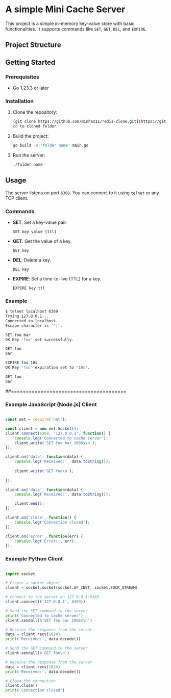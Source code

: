 # A simple Mini Cache Server

This project is a simple in-memory key-value store with basic functionalities. It supports commands like `SET`, `GET`, `DEL`, and `EXPIRE`.

## Project Structure


## Getting Started

### Prerequisites

- Go 1.23.3 or later

### Installation

1. Clone the repository:
    ```sh
    [git clone https://github.com/minhaz11/redis-clone.git](https://github.com/minhaz11/A-mini-caching-app-with-Go.git)
    cd to cloned folder
    ```

2. Build the project:
    ```sh
    go build -o 'folder name' main.go
    ```

3. Run the server:
    ```sh
    ./folder name
    ```

## Usage

The server listens on port `6369`. You can connect to it using `telnet` or any TCP client.

### Commands

- **SET**: Set a key-value pair.
    ```
    SET key value [ttl]
    ```

- **GET**: Get the value of a key.
    ```
    GET key
    ```

- **DEL**: Delete a key.
    ```
    DEL key
    ```

- **EXPIRE**: Set a time-to-live (TTL) for a key.
    ```
    EXPIRE key ttl
    ```

### Example

```sh
$ telnet localhost 6369
Trying 127.0.0.1...
Connected to localhost.
Escape character is '^]'.

SET foo bar
OK Key 'foo' set successfully.

GET foo
bar

EXPIRE foo 10s
OK Key 'foo' expiration set to '10s'.

GET foo
bar
```

##=======================================


### Example JavaScript (Node.js) Client

```javascript

const net = require('net');

const client = new net.Socket();
client.connect(6369, '127.0.0.1', function() {
    console.log('Connected to cache server');
    client.write('SET foo bar 1005s\n');  
});

client.on('data', function(data) {
    console.log('Received:', data.toString());
   
    client.write('GET foo\n');
    
});

client.on('data', function(data) {
    console.log('Received:', data.toString());

    client.end();
});

client.on('close', function() {
    console.log('Connection closed');
});

client.on('error', function(err) {
    console.log('Error:', err);
});

```


### Example Python Client

```Python

import socket

# Create a socket object
client = socket.socket(socket.AF_INET, socket.SOCK_STREAM)

# Connect to the server on 127.0.0.1:6369
client.connect(('127.0.0.1', 6369))

# Send the SET command to the server
print('Connected to cache server')
client.sendall(b'SET foo bar 1005s\n')

# Receive the response from the server
data = client.recv(1024)
print('Received:', data.decode())

# Send the GET command to the server
client.sendall(b'GET foo\n')

# Receive the response from the server
data = client.recv(1024)
print('Received:', data.decode())

# Close the connection
client.close()
print('Connection closed')

```





